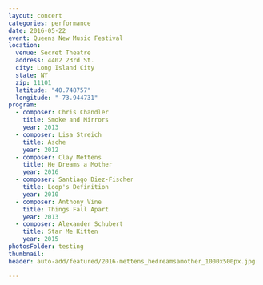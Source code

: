 ```yaml
---
layout: concert
categories: performance
date: 2016-05-22
event: Queens New Music Festival
location:
  venue: Secret Theatre
  address: 4402 23rd St.
  city: Long Island City
  state: NY
  zip: 11101
  latitude: "40.748757"
  longitude: "-73.944731"
program:
  - composer: Chris Chandler
    title: Smoke and Mirrors
    year: 2013
  - composer: Lisa Streich
    title: Asche
    year: 2012
  - composer: Clay Mettens
    title: He Dreams a Mother
    year: 2016
  - composer: Santiago Diez-Fischer
    title: Loop's Definition
    year: 2010
  - composer: Anthony Vine
    title: Things Fall Apart
    year: 2013
  - composer: Alexander Schubert
    title: Star Me Kitten
    year: 2015
photosFolder: testing
thumbnail: 
header: auto-add/featured/2016-mettens_hedreamsamother_1000x500px.jpg

---
```

